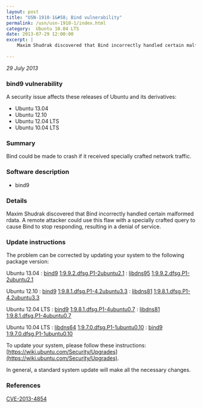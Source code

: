 ```yaml
---
layout: post
title: "USN-1910-1&#58; Bind vulnerability"
permalink: /usn/usn-1910-1/index.html
category:  Ubuntu 10.04 LTS
date: 2013-07-29 12:00:00
excerpt: |
    Maxim Shudrak discovered that Bind incorrectly handled certain malformed rdata. A remote attacker could use this flaw with a specially crafted query to cause Bind to stop responding, resulting in a denial of service. 
    
--- 
```

 
 

*29 July 2013*

### bind9 vulnerability

A security issue affects these releases of Ubuntu and its derivatives:

* Ubuntu 13.04
* Ubuntu 12.10
* Ubuntu 12.04 LTS
* Ubuntu 10.04 LTS

### Summary

Bind could be made to crash if it received specially crafted network traffic.

### Software description

* bind9 

### Details

Maxim Shudrak discovered that Bind incorrectly handled certain malformed rdata. A remote attacker could use this flaw with a specially crafted query to cause Bind to stop responding, resulting in a denial of service. 

### Update instructions

The problem can be corrected by updating your system to the following package version:

Ubuntu 13.04
 : [bind9](https://launchpad.net/ubuntu/+source/bind9) <span> [1:9.9.2.dfsg.P1-2ubuntu2.1](https://launchpad.net/ubuntu/+source/bind9/1:9.9.2.dfsg.P1-2ubuntu2.1) </span> 
 : [libdns95](https://launchpad.net/ubuntu/+source/bind9) <span> [1:9.9.2.dfsg.P1-2ubuntu2.1](https://launchpad.net/ubuntu/+source/bind9/1:9.9.2.dfsg.P1-2ubuntu2.1) </span> 

Ubuntu 12.10
 : [bind9](https://launchpad.net/ubuntu/+source/bind9) <span> [1:9.8.1.dfsg.P1-4.2ubuntu3.3](https://launchpad.net/ubuntu/+source/bind9/1:9.8.1.dfsg.P1-4.2ubuntu3.3) </span> 
 : [libdns81](https://launchpad.net/ubuntu/+source/bind9) <span> [1:9.8.1.dfsg.P1-4.2ubuntu3.3](https://launchpad.net/ubuntu/+source/bind9/1:9.8.1.dfsg.P1-4.2ubuntu3.3) </span> 

Ubuntu 12.04 LTS
 : [bind9](https://launchpad.net/ubuntu/+source/bind9) <span> [1:9.8.1.dfsg.P1-4ubuntu0.7](https://launchpad.net/ubuntu/+source/bind9/1:9.8.1.dfsg.P1-4ubuntu0.7) </span> 
 : [libdns81](https://launchpad.net/ubuntu/+source/bind9) <span> [1:9.8.1.dfsg.P1-4ubuntu0.7](https://launchpad.net/ubuntu/+source/bind9/1:9.8.1.dfsg.P1-4ubuntu0.7) </span> 

Ubuntu 10.04 LTS
 : [libdns64](https://launchpad.net/ubuntu/+source/bind9) <span> [1:9.7.0.dfsg.P1-1ubuntu0.10](https://launchpad.net/ubuntu/+source/bind9/1:9.7.0.dfsg.P1-1ubuntu0.10) </span> 
 : [bind9](https://launchpad.net/ubuntu/+source/bind9) <span> [1:9.7.0.dfsg.P1-1ubuntu0.10](https://launchpad.net/ubuntu/+source/bind9/1:9.7.0.dfsg.P1-1ubuntu0.10) </span> 

To update your system, please follow these instructions: [https://wiki.ubuntu.com/Security/Upgrades](https://wiki.ubuntu.com/Security/Upgrades).

In general, a standard system update will make all the necessary changes. 

### References

 
 [CVE-2013-4854](http://people.ubuntu.com/~ubuntu-security/cve/CVE-2013-4854)
 

